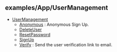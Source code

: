 
## examples/App/UserManagement

* [UserManagement](/examples/App/UserManagement/)
    * [Anonymous](/examples/App/UserManagement/Anonymous/) : Anonymous Sign Up.
    * [DeleteUser](/examples/App/UserManagement/DeleteUser/)
    * [ResetPassword](/examples/App/UserManagement/ResetPassword/)
    * [SignUp](/examples/App/UserManagement/SignUp/)
    * [Verify](/examples/App/UserManagement/Verify/) : Send the user verification link to email.